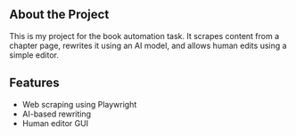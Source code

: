 ## About the Project
This is my project for the book automation task. It scrapes content from a chapter page, rewrites it using an AI model, and allows human edits using a simple editor.

## Features
- Web scraping using Playwright
- AI-based rewriting
- Human editor GUI
